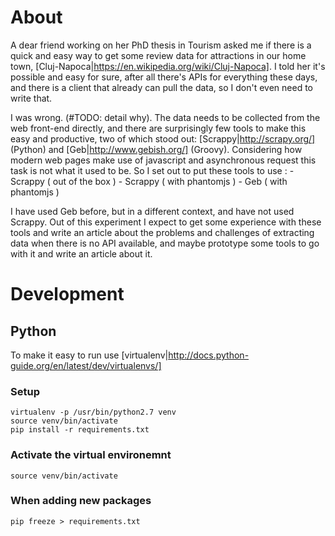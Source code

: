# About 

A dear friend working on her PhD thesis in Tourism asked me if there is a quick and easy way to get
some review data for attractions in our home town, [Cluj-Napoca|https://en.wikipedia.org/wiki/Cluj-Napoca].
I told her it's possible and easy for sure, after all there's APIs for everything these days, and
there is a client that already can pull the data, so I don't even need to write that. 

I was wrong. (#TODO: detail why). The data needs to be collected from the web front-end directly,
and there are surprisingly few tools to make this easy and productive, two of which stood out: 
[Scrappy|http://scrapy.org/] (Python) and  [Geb|http://www.gebish.org/] (Groovy). Considering how
modern web pages make use of javascript and asynchronous request this task is not what it used to
be. So I set out to put these tools to use :
    - Scrappy ( out of the box )
    - Scrappy ( with phantomjs )
    - Geb ( with phantomjs )

I have used Geb before, but in a different context, and have not used Scrappy. 
Out of this experiment I expect to get some experience with these tools and write an article about
the problems and challenges of extracting data when there is no API available, and maybe prototype
some tools to go with it and write an article about it. 

# Development 

## Python 

To make it easy to run use [virtualenv|http://docs.python-guide.org/en/latest/dev/virtualenvs/]

### Setup
    
    virtualenv -p /usr/bin/python2.7 venv
    source venv/bin/activate
    pip install -r requirements.txt

### Activate the virtual environemnt 

    source venv/bin/activate

### When adding new packages 

    pip freeze > requirements.txt
